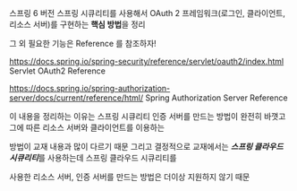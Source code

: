 스프링 6 버전 스프링 시큐리티를 사용해서 OAuth 2 프레임워크(로그인, 클라이언트, 리소스 서버)를 구현하는 **핵심 방법**을 정리

그 외 필요한 기능은 Reference 를 참조하자!

https://docs.spring.io/spring-security/reference/servlet/oauth2/index.html Servlet OAuth2 Reference

https://docs.spring.io/spring-authorization-server/docs/current/reference/html/ Spring Authorization Server Reference

이 내용을 정리하는 이유는 스프링 시큐리티 인증 서버를 만드는 방법이 완전히 바꼇고 그에 따른 리소스 서버와 클라이언트를 이용하는

방법이 교재 내용과 많이 다르기 때문 그리고 결정적으로 교재에서는 ***스프링 클라우드 시큐리티***를 사용하는데 스프링 클라우드 시큐리티를 

사용한 리소스 서버, 인증 서버를 만드는 방법은 더이상 지원하지 않기 때문
